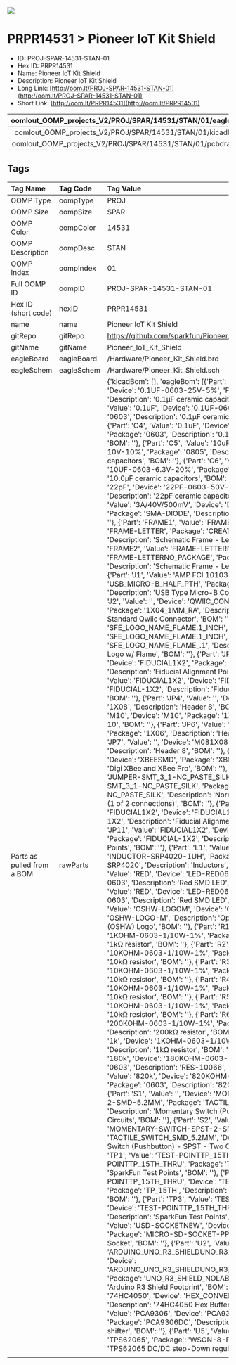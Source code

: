 


  
![][im]
# PRPR14531 > Pioneer IoT Kit Shield

- ID: PROJ-SPAR-14531-STAN-01
- Hex ID: PRPR14531
- Name: Pioneer IoT Kit Shield
- Description: Pioneer IoT Kit Shield
- Long Link: [http://oom.lt/PROJ-SPAR-14531-STAN-01](http://oom.lt/PROJ-SPAR-14531-STAN-01)
- Short Link: [http://oom.lt/PRPR14531](http://oom.lt/PRPR14531)
  

|oomlout_OOMP_projects_V2/PROJ/SPAR/14531/STAN/01/eagleImage.png|oomlout_OOMP_projects_V2/PROJ/SPAR/14531/STAN/01/eagleSchemImage.png|oomlout_OOMP_projects_V2/PROJ/SPAR/14531/STAN/01/kicadPcb3dFront.png|oomlout_OOMP_projects_V2/PROJ/SPAR/14531/STAN/01/kicadPcb3dBack.png|
| :---: | :---: | :---: | :---: |
|oomlout_OOMP_projects_V2/PROJ/SPAR/14531/STAN/01/kicadPcb3d.png|oomlout_OOMP_projects_V2/PROJ/SPAR/14531/STAN/01/bomBack.png|oomlout_OOMP_projects_V2/PROJ/SPAR/14531/STAN/01/bomFront.png|oomlout_OOMP_projects_V2/PROJ/SPAR/14531/STAN/01/pcbdraw.svg|
|oomlout_OOMP_projects_V2/PROJ/SPAR/14531/STAN/01/pcbdrawBack.svg||||

## Tags
  

|Tag Name|Tag Code|Tag Value|
| :--- | :--- | :--- |
|OOMP Type|oompType|PROJ|
|OOMP Size|oompSize|SPAR|
|OOMP Color|oompColor|14531|
|OOMP Description|oompDesc|STAN|
|OOMP Index|oompIndex|01|
|Full OOMP ID|oompID|PROJ-SPAR-14531-STAN-01|
|Hex ID (short code)|hexID|PRPR14531|
|name|name|Pioneer IoT Kit Shield|
|gitRepo|gitRepo|https://github.com/sparkfun/Pioneer_IoT_Kit_Shield|
|gitName|gitName|Pioneer_IoT_Kit_Shield|
|eagleBoard|eagleBoard|/Hardware/Pioneer_Kit_Shield.brd|
|eagleSchem|eagleSchem|/Hardware/Pioneer_Kit_Shield.sch|
|Parts as pulled from a BOM|rawParts|{'kicadBom': [], 'eagleBom': [{'Part': 'C1', 'Value': '0.1uF', 'Device': '0.1UF-0603-25V-5%', 'Package': '0603', 'Description': '0.1µF ceramic capacitors', 'BOM': ''}, {'Part': 'C2', 'Value': '0.1uF', 'Device': '0.1UF-0603-25V-5%', 'Package': '0603', 'Description': '0.1µF ceramic capacitors', 'BOM': ''}, {'Part': 'C4', 'Value': '0.1uF', 'Device': '0.1UF-0603-25V-5%', 'Package': '0603', 'Description': '0.1µF ceramic capacitors', 'BOM': ''}, {'Part': 'C5', 'Value': '10uF', 'Device': '10UF-0805-10V-10%', 'Package': '0805', 'Description': '10.0µF ceramic capacitors', 'BOM': ''}, {'Part': 'C6', 'Value': '10uF', 'Device': '10UF-0603-6.3V-20%', 'Package': '0603', 'Description': '10.0µF ceramic capacitors', 'BOM': ''}, {'Part': 'C7', 'Value': '22pF', 'Device': '22PF-0603-50V-5%', 'Package': '0603', 'Description': '22pF ceramic capacitors', 'BOM': ''}, {'Part': 'D1', 'Value': '3A/40V/500mV', 'Device': 'DIODE-SCHOTTKY-B340A', 'Package': 'SMA-DIODE', 'Description': 'Schottky diode', 'BOM': ''}, {'Part': 'FRAME1', 'Value': 'FRAME-LETTER', 'Device': 'FRAME-LETTER', 'Package': 'CREATIVE_COMMONS', 'Description': 'Schematic Frame - Letter', 'BOM': ''}, {'Part': 'FRAME2', 'Value': 'FRAME-LETTERNO_PACKAGE', 'Device': 'FRAME-LETTERNO_PACKAGE', 'Package': 'DUMMY', 'Description': 'Schematic Frame - Letter', 'BOM': 'Nobody'}, {'Part': 'J1', 'Value': 'AMP FCI 10103594-0001LF', 'Device': 'USB_MICRO-B_HALF_PTH', 'Package': 'USB-MICROB-PTH', 'Description': 'USB Type Micro-B Connector', 'BOM': ''}, {'Part': 'J2', 'Value': '', 'Device': 'QWIIC_CONNECTORJS-1MM', 'Package': '1X04_1MM_RA', 'Description': 'SparkFun I2C Standard Qwiic Connector', 'BOM': ''}, {'Part': 'JP1', 'Value': 'SFE_LOGO_NAME_FLAME.1_INCH', 'Device': 'SFE_LOGO_NAME_FLAME.1_INCH', 'Package': 'SFE_LOGO_NAME_FLAME_.1', 'Description': 'SparkFun Font Logo w/ Flame', 'BOM': ''}, {'Part': 'JP2', 'Value': 'FIDUCIAL1X2', 'Device': 'FIDUCIAL1X2', 'Package': 'FIDUCIAL-1X2', 'Description': 'Fiducial Alignment Points', 'BOM': ''}, {'Part': 'JP3', 'Value': 'FIDUCIAL1X2', 'Device': 'FIDUCIAL1X2', 'Package': 'FIDUCIAL-1X2', 'Description': 'Fiducial Alignment Points', 'BOM': ''}, {'Part': 'JP4', 'Value': '', 'Device': 'M08', 'Package': '1X08', 'Description': 'Header 8', 'BOM': ''}, {'Part': 'JP5', 'Value': 'M10', 'Device': 'M10', 'Package': '1X10', 'Description': 'Header 10', 'BOM': ''}, {'Part': 'JP6', 'Value': '', 'Device': 'M06SIP', 'Package': '1X06', 'Description': 'Header 6', 'BOM': ''}, {'Part': 'JP7', 'Value': '', 'Device': 'M081X08', 'Package': '1X08', 'Description': 'Header 8', 'BOM': ''}, {'Part': 'JP8', 'Value': '', 'Device': 'XBEESMD', 'Package': 'XBEE-SMD', 'Description': 'Digi XBee and XBee Pro', 'BOM': ''}, {'Part': 'JP9', 'Value': 'JUMPER-SMT_3_1-NC_PASTE_SILK', 'Device': 'JUMPER-SMT_3_1-NC_PASTE_SILK', 'Package': 'SMT-JUMPER_3_1-NC_PASTE_SILK', 'Description': 'Normally closed solder jumper (1 of 2 connections)', 'BOM': ''}, {'Part': 'JP10', 'Value': 'FIDUCIAL1X2', 'Device': 'FIDUCIAL1X2', 'Package': 'FIDUCIAL-1X2', 'Description': 'Fiducial Alignment Points', 'BOM': ''}, {'Part': 'JP11', 'Value': 'FIDUCIAL1X2', 'Device': 'FIDUCIAL1X2', 'Package': 'FIDUCIAL-1X2', 'Description': 'Fiducial Alignment Points', 'BOM': ''}, {'Part': 'L1', 'Value': '1uH', 'Device': 'INDUCTOR-SRP4020-1UH', 'Package': 'INDUCTOR-SRP4020', 'Description': 'Inductors', 'BOM': ''}, {'Part': 'LED1', 'Value': 'RED', 'Device': 'LED-RED0603', 'Package': 'LED-0603', 'Description': 'Red SMD LED', 'BOM': ''}, {'Part': 'LED2', 'Value': 'RED', 'Device': 'LED-RED0603', 'Package': 'LED-0603', 'Description': 'Red SMD LED', 'BOM': ''}, {'Part': 'LOGO1', 'Value': 'OSHW-LOGOM', 'Device': 'OSHW-LOGOM', 'Package': 'OSHW-LOGO-M', 'Description': 'Open-Source Hardware (OSHW) Logo', 'BOM': ''}, {'Part': 'R1', 'Value': '1k', 'Device': '1KOHM-0603-1/10W-1%', 'Package': '0603', 'Description': '1kΩ resistor', 'BOM': ''}, {'Part': 'R2', 'Value': '10k', 'Device': '10KOHM-0603-1/10W-1%', 'Package': '0603', 'Description': '10kΩ resistor', 'BOM': ''}, {'Part': 'R3', 'Value': '10k', 'Device': '10KOHM-0603-1/10W-1%', 'Package': '0603', 'Description': '10kΩ resistor', 'BOM': ''}, {'Part': 'R4', 'Value': '10k', 'Device': '10KOHM-0603-1/10W-1%', 'Package': '0603', 'Description': '10kΩ resistor', 'BOM': ''}, {'Part': 'R5', 'Value': '10k', 'Device': '10KOHM-0603-1/10W-1%', 'Package': '0603', 'Description': '10kΩ resistor', 'BOM': ''}, {'Part': 'R6', 'Value': '200k', 'Device': '200KOHM-0603-1/10W-1%', 'Package': '0603', 'Description': '200kΩ resistor', 'BOM': ''}, {'Part': 'R7', 'Value': '1k', 'Device': '1KOHM-0603-1/10W-1%', 'Package': '0603', 'Description': '1kΩ resistor', 'BOM': ''}, {'Part': 'R8', 'Value': '180k', 'Device': '180KOHM-0603-1/10W-1%', 'Package': '0603', 'Description': 'RES-10066', 'BOM': ''}, {'Part': 'R9', 'Value': '820k', 'Device': '820KOHM-0603-1/10W-1%', 'Package': '0603', 'Description': '820kΩ resistor', 'BOM': ''}, {'Part': 'S1', 'Value': '', 'Device': 'MOMENTARY-SWITCH-SPST-2-SMD-5.2MM', 'Package': 'TACTILE_SWITCH_SMD_5.2MM', 'Description': 'Momentary Switch (Pushbutton) - SPST - Two Circuits', 'BOM': ''}, {'Part': 'S2', 'Value': '', 'Device': 'MOMENTARY-SWITCH-SPST-2-SMD-5.2MM', 'Package': 'TACTILE_SWITCH_SMD_5.2MM', 'Description': 'Momentary Switch (Pushbutton) - SPST - Two Circuits', 'BOM': ''}, {'Part': 'TP1', 'Value': 'TEST-POINTTP_15TH_THRU', 'Device': 'TEST-POINTTP_15TH_THRU', 'Package': 'TP_15TH', 'Description': 'SparkFun Test Points', 'BOM': ''}, {'Part': 'TP2', 'Value': 'TEST-POINTTP_15TH_THRU', 'Device': 'TEST-POINTTP_15TH_THRU', 'Package': 'TP_15TH', 'Description': 'SparkFun Test Points', 'BOM': ''}, {'Part': 'TP3', 'Value': 'TEST-POINTTP_15TH_THRU', 'Device': 'TEST-POINTTP_15TH_THRU', 'Package': 'TP_15TH', 'Description': 'SparkFun Test Points', 'BOM': ''}, {'Part': 'U1', 'Value': 'USD-SOCKETNEW', 'Device': 'USD-SOCKETNEW', 'Package': 'MICRO-SD-SOCKET-PP', 'Description': 'microSD Socket', 'BOM': ''}, {'Part': 'U2', 'Value': 'ARDUINO_UNO_R3_SHIELDUNO_R3_SHIELD_NOLABELS_LOCK', 'Device': 'ARDUINO_UNO_R3_SHIELDUNO_R3_SHIELD_NOLABELS_LOCK', 'Package': 'UNO_R3_SHIELD_NOLABELS_LOCK', 'Description': 'Arduino R3 Shield Footprint', 'BOM': ''}, {'Part': 'U3', 'Value': '74HC4050', 'Device': 'HEX_CONVERTER', 'Package': 'SO16', 'Description': '74HC4050 Hex Buffer', 'BOM': ''}, {'Part': 'U4', 'Value': 'PCA9306', 'Device': 'PCA9306PCA9306DC-1:1', 'Package': 'PCA9306DC', 'Description': 'Bidirectional I2C level shifter', 'BOM': ''}, {'Part': 'U5', 'Value': 'TPS62065', 'Device': 'TPS62065', 'Package': 'WSON-8-PAD', 'Description': 'TPS62065 DC/DC step-Down regulator.', 'BOM': ''}]}|
||||



[im]: PROJ/SPAR/14531/STAN/01/kicadPcb3d_450.png
